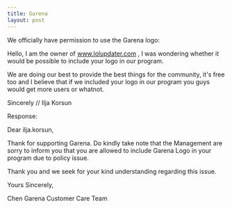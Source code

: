 ```yaml
---
title: Garena
layout: post
---
```

We officially have permission to use the Garena logo:


Hello, I am the owner of www.lolupdater.com , I was wondering whether it would be possible to include your logo in our program.

We are doing our best to provide the best things for the community, it's free too and I believe that if we included your logo in our program you guys would get more users or whatnot.

Sincerely // Ilja Korsun

Response:

Dear ilja.korsun,

Thank for supporting Garena. Do kindly take note that the Management are sorry to inform you that you are allowed to include Garena Logo in your program due to policy issue.

Thank you and we seek for your kind understanding regarding this issue.

Yours Sincerely,

Chen
Garena Customer Care Team
